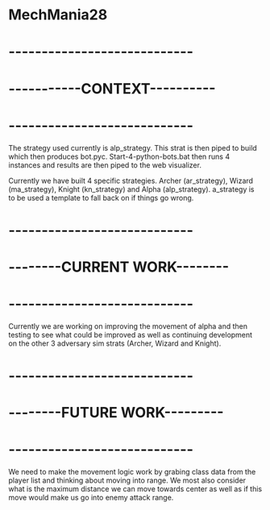 # MechMania28
# ---------------------------- #
# -----------CONTEXT---------- #
# ---------------------------- #

The strategy used currently is alp_strategy. This strat is then piped to build which then produces bot.pyc. 
Start-4-python-bots.bat then runs 4 instances and results are then piped to the web visualizer.

Currently we have built 4 specific strategies. Archer (ar_strategy), Wizard (ma_strategy), Knight (kn_strategy) and Alpha (alp_strategy). a_strategy is to be used a template to fall back on if things go wrong.
# ---------------------------- #
# --------CURRENT WORK-------- #
# ---------------------------- #
Currently we are working on improving the movement of alpha and then testing to see what could be improved as well as continuing development on the other 3 adversary sim strats (Archer, Wizard and Knight). 

# ---------------------------- #
# --------FUTURE WORK--------- #
# ---------------------------- #
We need to make the movement logic work by grabing class data from the player list and thinking about moving into range. 
We most also consider what is the maximum distance we can move towards center as well as if this move would make us go into enemy attack range.